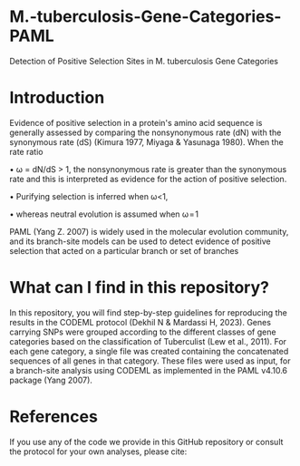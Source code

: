 # M.-tuberculosis-Gene-Categories-PAML
Detection of Positive Selection Sites in M. tuberculosis Gene Categories

# Introduction
Evidence of positive selection in a protein's amino acid sequence is generally assessed by comparing the nonsynonymous rate (dN) with the synonymous rate (dS) (Kimura 1977, Miyaga & Yasunaga 1980). When the rate ratio 

• ω = dN/dS > 1, the nonsynonymous rate is greater than the synonymous rate and this is interpreted as evidence for the action of positive selection. 

• Purifying selection is inferred when ω<1, 

• whereas neutral evolution is assumed when ω = 1

PAML (Yang Z. 2007) is widely used in the molecular evolution community, and its branch-site models can be used to detect evidence of positive selection that acted on a particular branch or set of branches


# What can I find in this repository?
In this repository, you will find step-by-step guidelines for reproducing the results in the CODEML protocol (Dekhil N & Mardassi H, 2023). Genes carrying SNPs were grouped according to the different classes of gene categories based on the classification of Tuberculist (Lew et al., 2011). For each gene category, a single file was created containing the concatenated sequences of all genes in that category. These files were used as input, for a branch-site analysis using CODEML as implemented in the PAML v4.10.6 package (Yang 2007).

# References
If you use any of the code we provide in this GitHub repository or consult the protocol for your own analyses, please cite:




